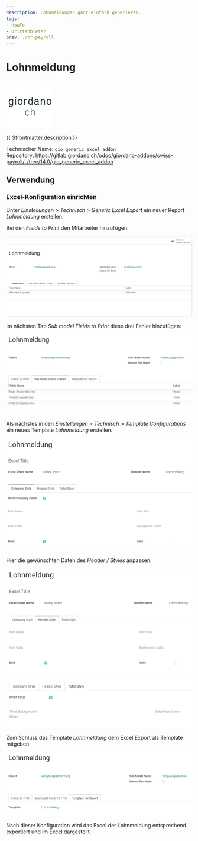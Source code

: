 ```yaml
---
description: Lohnmeldungen ganz einfach generieren.
tags:
- HowTo
- Drittanbieter
prev: ./hr-payroll
---
```

# Lohnmeldung
![](assets/odoo_icon_gioardano.png)

{{ $frontmatter.description }}

Technischer Name: `gio_generic_excel_addon`\
Repository: <https://gitlab.giordano.ch/odoo/giordano-addons/swiss-payroll/-/tree/14.0/gio_generic_excel_addon>

## Verwendung

### Excel-Konfiguration einrichten

Unter *Einstellungen > Technisch > Generic Excel Export* ein neuer Report *Lohnmeldung* erstellen.

Bei den *Fields to Print* den Mitarbeiter hinzufügen.

![](assets/Lohnmeldung%20Mitarbeiter.png)

Im nächsten Tab *Sub model Fields to Print* diese drei Fehler hinzufügen:

![](assets/Lohnmeldung%20Felder.png)

Als nächstes in den *Einstellungen > Technisch > Template Configurations* ein neues Template *Lohnmeldung* erstellen.

![](assets/Lohmeldung%20Report.png)

Hier die gewünschten Daten des *Header / Styles* anpassen.

![](assets/Lohnmeldung%20Report%20Header%20Style.png)

![](assets/Lohnmeldung%20Report%20Total%20Style.png)

Zum Schluss das Template *Lohnmeldung* dem Excel Export als Template mitgeben.

![](assets/Lohnmeldung%20Template%20for%20Report.png)

Nach dieser Konfiguration wird das Excel der Lohnmeldung entsprechend exportiert und im Excel dargestellt.